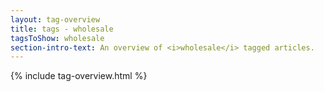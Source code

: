 ```yaml
---
layout: tag-overview
title: tags - wholesale
tagsToShow: wholesale
section-intro-text: An overview of <i>wholesale</i> tagged articles.
---
```


{% include tag-overview.html %}
